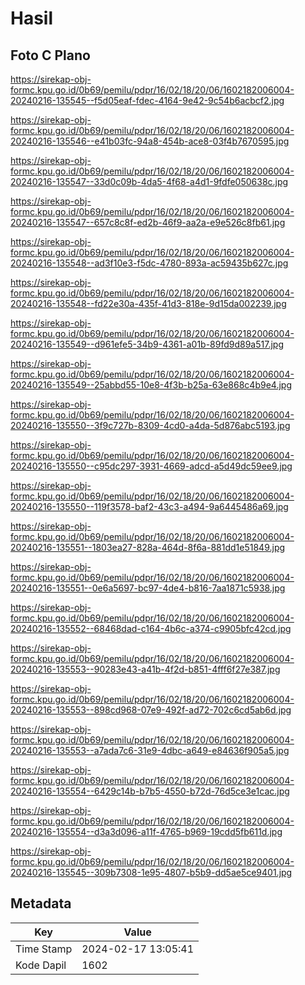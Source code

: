 # Hasil

## Foto C Plano

https://sirekap-obj-formc.kpu.go.id/0b69/pemilu/pdpr/16/02/18/20/06/1602182006004-20240216-135545--f5d05eaf-fdec-4164-9e42-9c54b6acbcf2.jpg

https://sirekap-obj-formc.kpu.go.id/0b69/pemilu/pdpr/16/02/18/20/06/1602182006004-20240216-135546--e41b03fc-94a8-454b-ace8-03f4b7670595.jpg

https://sirekap-obj-formc.kpu.go.id/0b69/pemilu/pdpr/16/02/18/20/06/1602182006004-20240216-135547--33d0c09b-4da5-4f68-a4d1-9fdfe050638c.jpg

https://sirekap-obj-formc.kpu.go.id/0b69/pemilu/pdpr/16/02/18/20/06/1602182006004-20240216-135547--657c8c8f-ed2b-46f9-aa2a-e9e526c8fb61.jpg

https://sirekap-obj-formc.kpu.go.id/0b69/pemilu/pdpr/16/02/18/20/06/1602182006004-20240216-135548--ad3f10e3-f5dc-4780-893a-ac59435b627c.jpg

https://sirekap-obj-formc.kpu.go.id/0b69/pemilu/pdpr/16/02/18/20/06/1602182006004-20240216-135548--fd22e30a-435f-41d3-818e-9d15da002239.jpg

https://sirekap-obj-formc.kpu.go.id/0b69/pemilu/pdpr/16/02/18/20/06/1602182006004-20240216-135549--d961efe5-34b9-4361-a01b-89fd9d89a517.jpg

https://sirekap-obj-formc.kpu.go.id/0b69/pemilu/pdpr/16/02/18/20/06/1602182006004-20240216-135549--25abbd55-10e8-4f3b-b25a-63e868c4b9e4.jpg

https://sirekap-obj-formc.kpu.go.id/0b69/pemilu/pdpr/16/02/18/20/06/1602182006004-20240216-135550--3f9c727b-8309-4cd0-a4da-5d876abc5193.jpg

https://sirekap-obj-formc.kpu.go.id/0b69/pemilu/pdpr/16/02/18/20/06/1602182006004-20240216-135550--c95dc297-3931-4669-adcd-a5d49dc59ee9.jpg

https://sirekap-obj-formc.kpu.go.id/0b69/pemilu/pdpr/16/02/18/20/06/1602182006004-20240216-135550--119f3578-baf2-43c3-a494-9a6445486a69.jpg

https://sirekap-obj-formc.kpu.go.id/0b69/pemilu/pdpr/16/02/18/20/06/1602182006004-20240216-135551--1803ea27-828a-464d-8f6a-881dd1e51849.jpg

https://sirekap-obj-formc.kpu.go.id/0b69/pemilu/pdpr/16/02/18/20/06/1602182006004-20240216-135551--0e6a5697-bc97-4de4-b816-7aa1871c5938.jpg

https://sirekap-obj-formc.kpu.go.id/0b69/pemilu/pdpr/16/02/18/20/06/1602182006004-20240216-135552--68468dad-c164-4b6c-a374-c9905bfc42cd.jpg

https://sirekap-obj-formc.kpu.go.id/0b69/pemilu/pdpr/16/02/18/20/06/1602182006004-20240216-135553--90283e43-a41b-4f2d-b851-4fff6f27e387.jpg

https://sirekap-obj-formc.kpu.go.id/0b69/pemilu/pdpr/16/02/18/20/06/1602182006004-20240216-135553--898cd968-07e9-492f-ad72-702c6cd5ab6d.jpg

https://sirekap-obj-formc.kpu.go.id/0b69/pemilu/pdpr/16/02/18/20/06/1602182006004-20240216-135553--a7ada7c6-31e9-4dbc-a649-e84636f905a5.jpg

https://sirekap-obj-formc.kpu.go.id/0b69/pemilu/pdpr/16/02/18/20/06/1602182006004-20240216-135554--6429c14b-b7b5-4550-b72d-76d5ce3e1cac.jpg

https://sirekap-obj-formc.kpu.go.id/0b69/pemilu/pdpr/16/02/18/20/06/1602182006004-20240216-135554--d3a3d096-a11f-4765-b969-19cdd5fb611d.jpg

https://sirekap-obj-formc.kpu.go.id/0b69/pemilu/pdpr/16/02/18/20/06/1602182006004-20240216-135545--309b7308-1e95-4807-b5b9-dd5ae5ce9401.jpg


## Metadata

| Key        | Value               |
| ---------- | ------------------- |
| Time Stamp | 2024-02-17 13:05:41 |
| Kode Dapil | 1602                |



